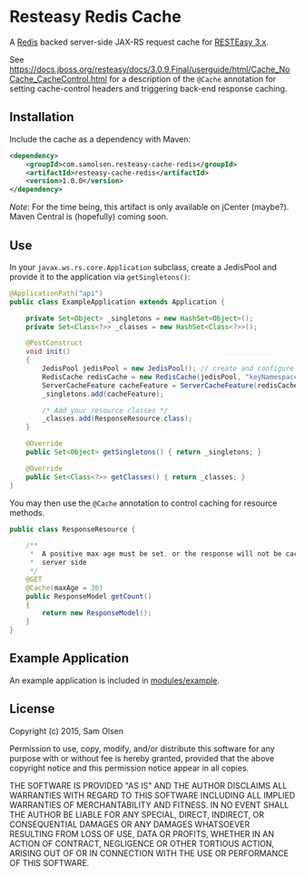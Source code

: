 # Resteasy Redis Cache

A [Redis](http://redis.io) backed server-side JAX-RS request cache for
[RESTEasy 3.x](http://resteasy.jboss.org).

See <https://docs.jboss.org/resteasy/docs/3.0.9.Final/userguide/html/Cache_NoCache_CacheControl.html>
for a description of the `@Cache` annotation for setting cache-control
headers and triggering back-end response caching.

## Installation

Include the cache as a dependency with Maven:

```xml
<dependency>
    <groupId>com.samolsen.resteasy-cache-redis</groupId>
    <artifactId>resteasy-cache-redis</artifactId>
    <version>1.0.0</version>
</dependency>
```

_Note_: For the time being, this artifact is only available on jCenter (maybe?). Maven Central is (hopefully) coming soon. 

## Use

In your `javax.ws.rs.core.Application` subclass, create a JedisPool
and provide it to the application via `getSingletons()`:

```java
@ApplicationPath("api")
public class ExampleApplication extends Application {

    private Set<Object> _singletons = new HashSet<Object>();
    private Set<Class<?>> _classes = new HashSet<Class<?>>();

    @PostConstruct
    void init()
    {
        JedisPool jedisPool = new JedisPool(); // create and configure
        RedisCache redisCache = new RedisCache(jedisPool, "keyNamespace");
        ServerCacheFeature cacheFeature = ServerCacheFeature(redisCache);
        _singletons.add(cacheFeature);

        /* Add your resource classes */
        _classes.add(ResponseResource.class);
    }

    @Override
    public Set<Object> getSingletons() { return _singletons; }

    @Override
    public Set<Class<?>> getClasses() { return _classes; }
}
```

You may then use the `@Cache` annotation to control caching for resource methods.

```java
public class ResponseResource {

    /**
     *  A positive max-age must be set, or the response will not be cached
     *  server side
     */
    @GET
    @Cache(maxAge = 30)
    public ResponseModel getCount()
    {
        return new ResponseModel();
    }
}
```

## Example Application

An example application is included in [modules/example](modules/example).

## License

Copyright (c) 2015, Sam Olsen

Permission to use, copy, modify, and/or distribute this software for any
purpose with or without fee is hereby granted, provided that the above
copyright notice and this permission notice appear in all copies.

THE SOFTWARE IS PROVIDED "AS IS" AND THE AUTHOR DISCLAIMS ALL WARRANTIES
WITH REGARD TO THIS SOFTWARE INCLUDING ALL IMPLIED WARRANTIES OF
MERCHANTABILITY AND FITNESS. IN NO EVENT SHALL THE AUTHOR BE LIABLE FOR
ANY SPECIAL, DIRECT, INDIRECT, OR CONSEQUENTIAL DAMAGES OR ANY DAMAGES
WHATSOEVER RESULTING FROM LOSS OF USE, DATA OR PROFITS, WHETHER IN AN
ACTION OF CONTRACT, NEGLIGENCE OR OTHER TORTIOUS ACTION, ARISING OUT OF
OR IN CONNECTION WITH THE USE OR PERFORMANCE OF THIS SOFTWARE.
